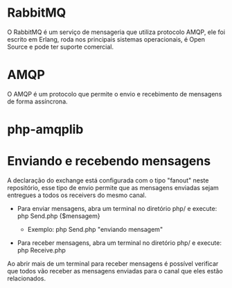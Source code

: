 # RabbitMQ 
O RabbitMQ é um serviço de mensageria que utiliza protocolo AMQP, ele foi escrito em Erlang, roda nos principais sistemas operacionais, é Open Source e pode ter suporte comercial.

# AMQP
O AMQP é um protocolo que permite o envio e recebimento de mensagens de forma assíncrona.

# php-amqplib

# Enviando e recebendo mensagens

A declaração do exchange está configurada com o tipo "fanout" neste repositório, esse tipo de envio permite que as mensagens enviadas sejam entregues a todos os receivers do mesmo canal.

- Para enviar mensagens, abra um terminal no diretório php/ e execute: php Send.php {$mensagem}
    * Exemplo: php Send.php "enviando mensagem"

- Para receber mensagens, abra um terminal no diretório php/ e execute: php Receive.php

Ao abrir mais de um terminal para receber mensagens é possível verificar que todos vão receber as mensagens enviadas para o canal que eles estão relacionados.



